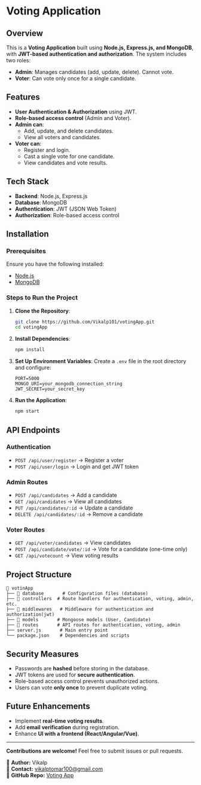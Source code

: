 # Voting Application

## Overview
This is a **Voting Application** built using **Node.js, Express.js, and MongoDB**, with **JWT-based authentication and authorization**. The system includes two roles:
- **Admin**: Manages candidates (add, update, delete). Cannot vote.
- **Voter**: Can vote only once for a single candidate.

## Features
- **User Authentication & Authorization** using JWT.
- **Role-based access control** (Admin and Voter).
- **Admin can**:
  - Add, update, and delete candidates.
  - View all voters and candidates.
- **Voter can**:
  - Register and login.
  - Cast a single vote for one candidate.
  - View candidates and vote results.

## Tech Stack
- **Backend**: Node.js, Express.js
- **Database**: MongoDB
- **Authentication**: JWT (JSON Web Token)
- **Authorization**: Role-based access control

## Installation

### Prerequisites
Ensure you have the following installed:
- [Node.js](https://nodejs.org/)
- [MongoDB](https://www.mongodb.com/)

### Steps to Run the Project
1. **Clone the Repository**:
   ```sh
   git clone https://github.com/Vikalp1O1/votingApp.git
   cd votingApp
   ```
2. **Install Dependencies**:
   ```sh
   npm install
   ```
3. **Set Up Environment Variables**:
   Create a `.env` file in the root directory and configure:
   ```env
   PORT=5000
   MONGO_URI=your_mongodb_connection_string
   JWT_SECRET=your_secret_key
   ```
4. **Run the Application**:
   ```sh
   npm start
   ```

## API Endpoints
### Authentication
- `POST /api/user/register` → Register a voter
- `POST /api/user/login` → Login and get JWT token

### Admin Routes
- `POST /api/candidates` → Add a candidate
- `GET /api/candidates` → View all candidates
- `PUT /api/candidates/:id` → Update a candidate
- `DELETE /api/candidates/:id` → Remove a candidate


### Voter Routes
- `GET /api/voter/candidates` → View candidates
- `POST /api/candidate/vote/:id` → Vote for a candidate (one-time only)
- `GET /api/votecount` → View voting results

## Project Structure
```
📁 votinApp
├── 📂 database       # Configuration files (database)
├── 📂 controllers  # Route handlers for authentication, voting, admin, etc.
├── 📂 middlewares   # Middleware for authentication and authorization(jwt)
├── 📂 models       # Mongoose models (User, Candidate)
├── 📂 routes       # API routes for authentication, voting, admin
├── server.js       # Main entry point
└── package.json    # Dependencies and scripts
```

## Security Measures
- Passwords are **hashed** before storing in the database.
- JWT tokens are used for **secure authentication**.
- Role-based access control prevents unauthorized actions.
- Users can vote **only once** to prevent duplicate voting.

## Future Enhancements
- Implement **real-time voting results**.
- Add **email verification** during registration.
- Enhance **UI with a frontend (React/Angular/Vue)**.

---
**Contributions are welcome!** Feel free to submit issues or pull requests.

📌 **Author:** Vikalp  
📧 **Contact:** vikalptomar100@gmail.com  
🔗 **GitHub Repo:** [Voting App](https://github.com/Vikalp1O1/votingApp)

